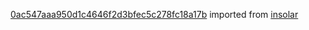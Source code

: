 [0ac547aaa950d1c4646f2d3bfec5c278fc18a17b](https://github.com/insolar/insolar/commit/0ac547aaa950d1c4646f2d3bfec5c278fc18a17b) imported from [insolar](https://github.com/insolar/insolar)
